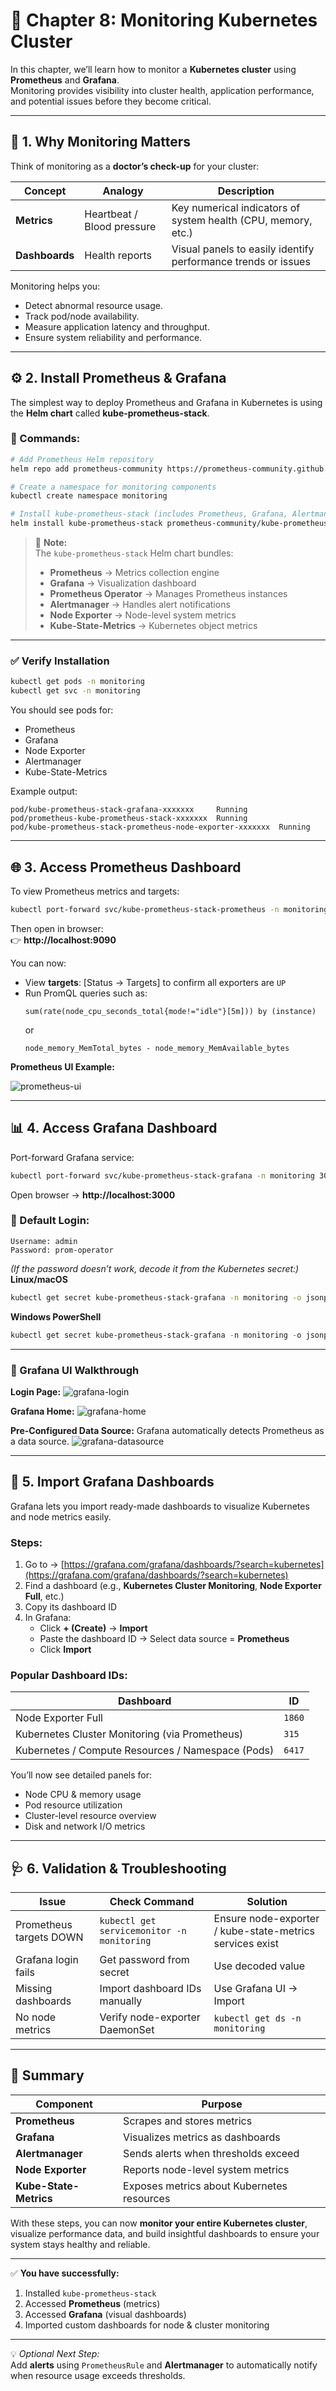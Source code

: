 # 🧭 Chapter 8: Monitoring Kubernetes Cluster

In this chapter, we’ll learn how to monitor a **Kubernetes cluster** using **Prometheus** and **Grafana**.  
Monitoring provides visibility into cluster health, application performance, and potential issues before they become critical.

---

## 🚀 1. Why Monitoring Matters

Think of monitoring as a **doctor’s check-up** for your cluster:

| Concept | Analogy | Description |
|----------|----------|-------------|
| **Metrics** | Heartbeat / Blood pressure | Key numerical indicators of system health (CPU, memory, etc.) |
| **Dashboards** | Health reports | Visual panels to easily identify performance trends or issues |

Monitoring helps you:
- Detect abnormal resource usage.
- Track pod/node availability.
- Measure application latency and throughput.
- Ensure system reliability and performance.

---

## ⚙️ 2. Install Prometheus & Grafana

The simplest way to deploy Prometheus and Grafana in Kubernetes is using the **Helm chart** called **kube-prometheus-stack**.

### 🧩 Commands:

```bash
# Add Prometheus Helm repository
helm repo add prometheus-community https://prometheus-community.github.io/helm-charts

# Create a namespace for monitoring components
kubectl create namespace monitoring

# Install kube-prometheus-stack (includes Prometheus, Grafana, Alertmanager, etc.)
helm install kube-prometheus-stack prometheus-community/kube-prometheus-stack -n monitoring
```

> 📝 **Note:**  
> The `kube-prometheus-stack` Helm chart bundles:
> - **Prometheus** → Metrics collection engine  
> - **Grafana** → Visualization dashboard  
> - **Prometheus Operator** → Manages Prometheus instances  
> - **Alertmanager** → Handles alert notifications  
> - **Node Exporter** → Node-level system metrics  
> - **Kube-State-Metrics** → Kubernetes object metrics

---

### ✅ Verify Installation

```bash
kubectl get pods -n monitoring
kubectl get svc -n monitoring
```

You should see pods for:
- Prometheus  
- Grafana  
- Node Exporter  
- Alertmanager  
- Kube-State-Metrics  

Example output:
```
pod/kube-prometheus-stack-grafana-xxxxxxx     Running
pod/prometheus-kube-prometheus-stack-xxxxxxx  Running
pod/kube-prometheus-stack-prometheus-node-exporter-xxxxxxx  Running
```

---

## 🌐 3. Access Prometheus Dashboard

To view Prometheus metrics and targets:

```bash
kubectl port-forward svc/kube-prometheus-stack-prometheus -n monitoring 9090:9090 --address=0.0.0.0 &
```

Then open in browser:  
👉 **http://localhost:9090**

You can now:
- View **targets**: [Status → Targets] to confirm all exporters are `UP`
- Run PromQL queries such as:
  ```promql
  sum(rate(node_cpu_seconds_total{mode!="idle"}[5m])) by (instance)
  ```
  or
  ```promql
  node_memory_MemTotal_bytes - node_memory_MemAvailable_bytes
  ```

**Prometheus UI Example:**

![prometheus-ui](output_images/image-15.png)

---

## 📊 4. Access Grafana Dashboard

Port-forward Grafana service:

```bash
kubectl port-forward svc/kube-prometheus-stack-grafana -n monitoring 3000:80 --address=0.0.0.0 &
```

Open browser → **http://localhost:3000**

### 🔑 Default Login:
```
Username: admin
Password: prom-operator
```

*(If the password doesn’t work, decode it from the Kubernetes secret:)*  
**Linux/macOS**
```bash
kubectl get secret kube-prometheus-stack-grafana -n monitoring -o jsonpath="{.data.admin-password}" | base64 --decode; echo
```
**Windows PowerShell**
```powershell
kubectl get secret kube-prometheus-stack-grafana -n monitoring -o jsonpath="{.data.admin-password}" | % { [System.Text.Encoding]::UTF8.GetString([System.Convert]::FromBase64String($_)) }
```

---

### 🎨 Grafana UI Walkthrough

**Login Page:**
![grafana-login](output_images/image-9.png)

**Grafana Home:**
![grafana-home](output_images/image-10.png)

**Pre-Configured Data Source:**
Grafana automatically detects Prometheus as a data source.
![grafana-datasource](output_images/image-11.png)

---

## 🧠 5. Import Grafana Dashboards

Grafana lets you import ready-made dashboards to visualize Kubernetes and node metrics easily.

### Steps:

1. Go to → [https://grafana.com/grafana/dashboards/?search=kubernetes](https://grafana.com/grafana/dashboards/?search=kubernetes)
2. Find a dashboard (e.g., **Kubernetes Cluster Monitoring**, **Node Exporter Full**, etc.)
3. Copy its dashboard ID
4. In Grafana:
   - Click **+ (Create)** → **Import**
   - Paste the dashboard ID → Select data source = **Prometheus**
   - Click **Import**

### Popular Dashboard IDs:
| Dashboard | ID |
|------------|----|
| Node Exporter Full | `1860` |
| Kubernetes Cluster Monitoring (via Prometheus) | `315` |
| Kubernetes / Compute Resources / Namespace (Pods) | `6417` |

You’ll now see detailed panels for:
- Node CPU & memory usage  
- Pod resource utilization  
- Cluster-level resource overview  
- Disk and network I/O metrics  

---

## 🩺 6. Validation & Troubleshooting

| Issue | Check Command | Solution |
|--------|----------------|-----------|
| Prometheus targets DOWN | `kubectl get servicemonitor -n monitoring` | Ensure node-exporter / kube-state-metrics services exist |
| Grafana login fails | Get password from secret | Use decoded value |
| Missing dashboards | Import dashboard IDs manually | Use Grafana UI → Import |
| No node metrics | Verify node-exporter DaemonSet | `kubectl get ds -n monitoring` |

---

## 📘 Summary

| Component | Purpose |
|------------|----------|
| **Prometheus** | Scrapes and stores metrics |
| **Grafana** | Visualizes metrics as dashboards |
| **Alertmanager** | Sends alerts when thresholds exceed |
| **Node Exporter** | Reports node-level system metrics |
| **Kube-State-Metrics** | Exposes metrics about Kubernetes resources |

With these steps, you can now **monitor your entire Kubernetes cluster**, visualize performance data, and build insightful dashboards to ensure your system stays healthy and reliable.

---

✅ **You have successfully:**
1. Installed `kube-prometheus-stack`  
2. Accessed **Prometheus** (metrics)  
3. Accessed **Grafana** (visual dashboards)  
4. Imported custom dashboards for node & cluster monitoring  

---

💡 *Optional Next Step:*  
Add **alerts** using `PrometheusRule` and **Alertmanager** to automatically notify when resource usage exceeds thresholds.
